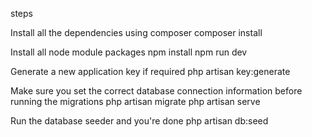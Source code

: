 steps

Install all the dependencies using composer
    composer install

Install all node module packages
npm install
npm run dev

Generate a new application key if required
    php artisan key:generate

Make sure you set the correct database connection information before running the migrations
    php artisan migrate
    php artisan serve

Run the database seeder and you're done
    php artisan db:seed